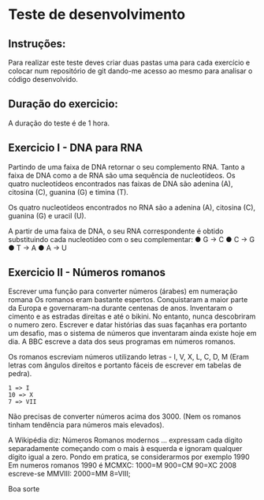 # Teste de desenvolvimento

## Instruções:

Para realizar este teste deves criar duas pastas uma para cada exercício e colocar num
repositório de git dando-me acesso ao mesmo para analisar o código desenvolvido.

## Duração do exercicio:
A duração do teste é de 1 hora.


## Exercicio I - DNA para RNA

Partindo de uma faixa de DNA retornar o seu complemento RNA.
Tanto a faixa de DNA como a de RNA são uma sequência de nucleotídeos.
Os quatro nucleotídeos encontrados nas faixas de DNA são adenina (A), citosina (C), guanina
(G) e timina (T).

Os quatro nucleotídeos encontrados no RNA são a adenina (A), citosina (C), guanina (G) e
uracil (U).

A partir de uma faixa de DNA, o seu RNA correspondente é obtido substituindo cada
nucleotídeo com o seu complementar:
● G -> C
● C -> G
● T -> A
● A -> U

## Exercicio II - Números romanos

Escrever uma função para converter números (árabes) em numeração romana
Os romanos eram bastante espertos. Conquistaram a maior parte da Europa e governaram-na
durante centenas de anos. Inventaram o cimento e as estradas direitas e até o bikini. No
entanto, nunca descobriram o numero zero. Escrever e datar histórias das suas façanhas era
portanto um desafio, mas o sistema de números que inventaram ainda existe hoje em dia. A
BBC escreve a data dos seus programas em números romanos.

Os romanos escreviam números utilizando letras - I, V, X, L, C, D, M (Eram letras com ângulos
direitos e portanto fáceis de escrever em tabelas de pedra).

```
1 => I
10 => X
7 => VII
```

Não precisas de converter números acima dos 3000. (Nem os romanos tinham tendência para
números mais elevados).

A Wikipédia diz: Números Romanos modernos ... expressam cada dígito separadamente
começando com o mais à esquerda e ignoram qualquer dígito igual a zero.
Pondo em pratica, se considerarmos por exemplo 1990
Em numeros romanos 1990 é MCMXC:
1000=M 900=CM 90=XC
2008 escreve-se MMVIII:
2000=MM 8=VIII;

Boa sorte